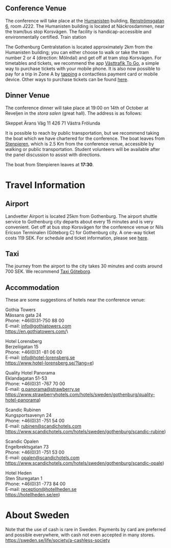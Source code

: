 ## Conference Venue

The conference will take place at the [Humanisten](https://www.gu.se/en/humanities) building, [Renströmsgatan 6](https://www.google.com/maps/dir/Korsv%C3%A4gen,+G%C3%B6teborg/Renstr%C3%B6msgatan+6,+412+55+G%C3%B6teborg/@57.6958231,11.9847919,18z/data=!3m1!4b1!4m14!4m13!1m5!1m1!1s0x464ff37619eecd8b:0x68de5ad154ecfae!2m2!1d11.9869245!2d57.6966813!1m5!1m1!1s0x464ff375e85ffea7:0x75a06ff6e070e6f4!2m2!1d11.9851008!2d57.6948769!3e2?entry=ttu), room J222.  The Humanisten building is located at Näckrosdammen, near the tram/bus stop Korsvägen. The facility is handicap-accessible and environmentally certified.
Train station

The Gothenburg Centralstation is located approximately 2km from the Humanisten building; you can either choose to walk or take the tram number 2 or 4 (direction: Mölndal) and get off at tram stop Korsvägen. For timetables and tickets, we recommend the app [Västtrafik To Go](https://www.vasttrafik.se/en/tickets/more-about-tickets/vasttrafik-to-go/), a simple way to purchase tickets with your mobile phone.  It is also now possible to pay for a trip in Zone A by [tapping](https://www.vasttrafik.se/en/Tickets/more-about-tickets/Tap-payment/) a contactless payment card or mobile device. Other ways to purchase tickets can be found [here](https://www.vasttrafik.se/en/).


## Dinner Venue

The conference dinner will take place at 19:00 on 14th of October at Reveljen in the _stora salen_ (great hall). The address is as follows:

Skeppet Ärans Väg 11
426 71 Västra Frölunda

It is possible to reach by public transportation, but we recommend taking the boat which we have chartered for the conference. The boat leaves from [Stenpieren](https://maps.apple.com/?auid=15493928370620691955&address=G%C3%B6teborg,%20Sweden&ll=57.7057857,11.9576227), which is 2.5 Km from the conference venue, accessible by walking or public transportation. Student volunteers will be available after the panel discussion to assist with directions.

The boat from Stenpieren leaves at **17:30**.

# Travel Information

## Airport

Landvetter Airport is located 25km from Gothenburg. The airport shuttle service to Gothenburg city departs about every 15 minutes and is very convenient. Get off at bus stop Korsvägen for the conference venue or Nils Ericson Terminalen (Göteborg C) for Gothenburg city. A one-way ticket costs 119 SEK. For schedule and ticket information, please see [here](https://www.flygbussarna.se/en/landvetter). 

## Taxi

The journey from the airport to the city takes 30 minutes and costs around 700 SEK. We recommend [Taxi Göteborg](https://www.taxigoteborg.se/en/booking).

## Accommodation 

These are some suggestions of hotels near the conference venue:

Gothia Towers\
Mässans gata 24\
Phone: +46(0)31-750 88 00\
E-mail: info@gothiatowers.com\
<https://en.gothiatowers.com/>\

Hotel Lorensberg\
Berzeliigatan 15\
Phone: +46(0)31 -81 06 00\
E-mail: info@hotel-lorensberg.se\
<https://www.hotel-lorensberg.se/?lang=e>)

Quality Hotel Panorama\
Eklandagatan 51-53\
Phone: +46(0)31 -767 70 00\
E-mail: q.panorama@strawberry.se\
<https://www.strawberryhotels.com/hotels/sweden/gothenburg/quality-hotel-panorama>)

Scandic Rubinen\
Kungsportsavenyn 24\
Phone: +46(0)31 -751 54 00\
E-mail: rubinen@scandichotels.com\
<https://www.scandichotels.com/hotels/sweden/gothenburg/scandic-rubine>)

Scandic Opalen\
Engelbrektsgatan 73\
Phone: +46(0)31 -751 53 00\
E-mail: opalen@scandichotels.com\
<https://www.scandichotels.com/hotels/sweden/gothenburg/scandic-opale>)

Hotel Heden\
Sten Sturegatan 1\
Phone: +46(0)31 -773 84 00\
E-mail: reception@hotellheden.se\
<https://hotellheden.se/en>)


# About Sweden

Note that the use of cash is rare in Sweden. Payments by card are preferred and possible everywhere, with cash not even accepted in many stores. <https://sweden.se/life/society/a-cashless-society>
